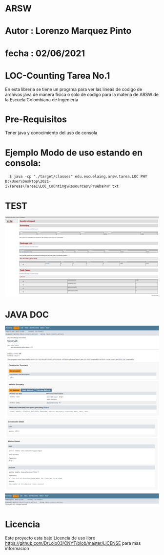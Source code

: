 # ARSW
# Autor : Lorenzo Marquez Pinto
# fecha : 02/06/2021
# LOC-Counting Tarea No.1
En esta libreria se tiene un progrma para ver las lineas de codigo de archivos java de manera fisica o solo de codigo para la materia de ARSW de la Escuela Colombiana de Ingenieria
# Pre-Requisitos
Tener java y conocimiento del uso de consola 

#  Ejemplo Modo de uso estando en consola:
~~~ 
  $ java -cp "./target/classes" edu.escuelaing.arsw.tarea.LOC PHY D:\User\Desktop\2021-i\Tareas\Tarea1\LOC_Counting\Resources\PruebaPHY.txt
~~~


# TEST
![](Resources/images/test.png)
# JAVA DOC
![](Resources/images/doc1.png)
![](Resources/images/doc2.png)
# Licencia
Este proyecto esta bajo Licencia de uso libre https://github.com/DrLolo03/CNYT/blob/master/LICENSE para mas informacion
